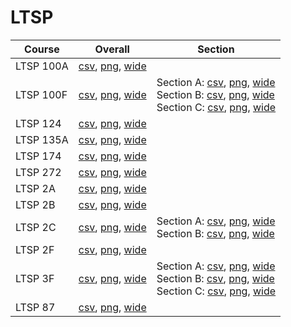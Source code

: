 # LTSP

| Course | Overall | Section |
| ------ | ------- | ------- |
| LTSP 100A | [csv](https://github.com/UCSD-Historical-Enrollment-Data/2024Fall/blob/main/overall/LTSP%20100A.csv), [png](https://raw.githubusercontent.com/UCSD-Historical-Enrollment-Data/2024Fall/main/plot_overall/LTSP%20100A.png), [wide](https://raw.githubusercontent.com/UCSD-Historical-Enrollment-Data/2024Fall/main/plot_overall_wide/LTSP%20100A.png) |  |
| LTSP 100F | [csv](https://github.com/UCSD-Historical-Enrollment-Data/2024Fall/blob/main/overall/LTSP%20100F.csv), [png](https://raw.githubusercontent.com/UCSD-Historical-Enrollment-Data/2024Fall/main/plot_overall/LTSP%20100F.png), [wide](https://raw.githubusercontent.com/UCSD-Historical-Enrollment-Data/2024Fall/main/plot_overall_wide/LTSP%20100F.png) | Section A: [csv](https://github.com/UCSD-Historical-Enrollment-Data/2024Fall/blob/main/section/LTSP%20100F_A.csv), [png](https://raw.githubusercontent.com/UCSD-Historical-Enrollment-Data/2024Fall/main/plot_section/LTSP%20100F_A.png), [wide](https://raw.githubusercontent.com/UCSD-Historical-Enrollment-Data/2024Fall/main/plot_section_wide/LTSP%20100F_A.png)<br>Section B: [csv](https://github.com/UCSD-Historical-Enrollment-Data/2024Fall/blob/main/section/LTSP%20100F_B.csv), [png](https://raw.githubusercontent.com/UCSD-Historical-Enrollment-Data/2024Fall/main/plot_section/LTSP%20100F_B.png), [wide](https://raw.githubusercontent.com/UCSD-Historical-Enrollment-Data/2024Fall/main/plot_section_wide/LTSP%20100F_B.png)<br>Section C: [csv](https://github.com/UCSD-Historical-Enrollment-Data/2024Fall/blob/main/section/LTSP%20100F_C.csv), [png](https://raw.githubusercontent.com/UCSD-Historical-Enrollment-Data/2024Fall/main/plot_section/LTSP%20100F_C.png), [wide](https://raw.githubusercontent.com/UCSD-Historical-Enrollment-Data/2024Fall/main/plot_section_wide/LTSP%20100F_C.png) |
| LTSP 124 | [csv](https://github.com/UCSD-Historical-Enrollment-Data/2024Fall/blob/main/overall/LTSP%20124.csv), [png](https://raw.githubusercontent.com/UCSD-Historical-Enrollment-Data/2024Fall/main/plot_overall/LTSP%20124.png), [wide](https://raw.githubusercontent.com/UCSD-Historical-Enrollment-Data/2024Fall/main/plot_overall_wide/LTSP%20124.png) |  |
| LTSP 135A | [csv](https://github.com/UCSD-Historical-Enrollment-Data/2024Fall/blob/main/overall/LTSP%20135A.csv), [png](https://raw.githubusercontent.com/UCSD-Historical-Enrollment-Data/2024Fall/main/plot_overall/LTSP%20135A.png), [wide](https://raw.githubusercontent.com/UCSD-Historical-Enrollment-Data/2024Fall/main/plot_overall_wide/LTSP%20135A.png) |  |
| LTSP 174 | [csv](https://github.com/UCSD-Historical-Enrollment-Data/2024Fall/blob/main/overall/LTSP%20174.csv), [png](https://raw.githubusercontent.com/UCSD-Historical-Enrollment-Data/2024Fall/main/plot_overall/LTSP%20174.png), [wide](https://raw.githubusercontent.com/UCSD-Historical-Enrollment-Data/2024Fall/main/plot_overall_wide/LTSP%20174.png) |  |
| LTSP 272 | [csv](https://github.com/UCSD-Historical-Enrollment-Data/2024Fall/blob/main/overall/LTSP%20272.csv), [png](https://raw.githubusercontent.com/UCSD-Historical-Enrollment-Data/2024Fall/main/plot_overall/LTSP%20272.png), [wide](https://raw.githubusercontent.com/UCSD-Historical-Enrollment-Data/2024Fall/main/plot_overall_wide/LTSP%20272.png) |  |
| LTSP 2A | [csv](https://github.com/UCSD-Historical-Enrollment-Data/2024Fall/blob/main/overall/LTSP%202A.csv), [png](https://raw.githubusercontent.com/UCSD-Historical-Enrollment-Data/2024Fall/main/plot_overall/LTSP%202A.png), [wide](https://raw.githubusercontent.com/UCSD-Historical-Enrollment-Data/2024Fall/main/plot_overall_wide/LTSP%202A.png) |  |
| LTSP 2B | [csv](https://github.com/UCSD-Historical-Enrollment-Data/2024Fall/blob/main/overall/LTSP%202B.csv), [png](https://raw.githubusercontent.com/UCSD-Historical-Enrollment-Data/2024Fall/main/plot_overall/LTSP%202B.png), [wide](https://raw.githubusercontent.com/UCSD-Historical-Enrollment-Data/2024Fall/main/plot_overall_wide/LTSP%202B.png) |  |
| LTSP 2C | [csv](https://github.com/UCSD-Historical-Enrollment-Data/2024Fall/blob/main/overall/LTSP%202C.csv), [png](https://raw.githubusercontent.com/UCSD-Historical-Enrollment-Data/2024Fall/main/plot_overall/LTSP%202C.png), [wide](https://raw.githubusercontent.com/UCSD-Historical-Enrollment-Data/2024Fall/main/plot_overall_wide/LTSP%202C.png) | Section A: [csv](https://github.com/UCSD-Historical-Enrollment-Data/2024Fall/blob/main/section/LTSP%202C_A.csv), [png](https://raw.githubusercontent.com/UCSD-Historical-Enrollment-Data/2024Fall/main/plot_section/LTSP%202C_A.png), [wide](https://raw.githubusercontent.com/UCSD-Historical-Enrollment-Data/2024Fall/main/plot_section_wide/LTSP%202C_A.png)<br>Section B: [csv](https://github.com/UCSD-Historical-Enrollment-Data/2024Fall/blob/main/section/LTSP%202C_B.csv), [png](https://raw.githubusercontent.com/UCSD-Historical-Enrollment-Data/2024Fall/main/plot_section/LTSP%202C_B.png), [wide](https://raw.githubusercontent.com/UCSD-Historical-Enrollment-Data/2024Fall/main/plot_section_wide/LTSP%202C_B.png) |
| LTSP 2F | [csv](https://github.com/UCSD-Historical-Enrollment-Data/2024Fall/blob/main/overall/LTSP%202F.csv), [png](https://raw.githubusercontent.com/UCSD-Historical-Enrollment-Data/2024Fall/main/plot_overall/LTSP%202F.png), [wide](https://raw.githubusercontent.com/UCSD-Historical-Enrollment-Data/2024Fall/main/plot_overall_wide/LTSP%202F.png) |  |
| LTSP 3F | [csv](https://github.com/UCSD-Historical-Enrollment-Data/2024Fall/blob/main/overall/LTSP%203F.csv), [png](https://raw.githubusercontent.com/UCSD-Historical-Enrollment-Data/2024Fall/main/plot_overall/LTSP%203F.png), [wide](https://raw.githubusercontent.com/UCSD-Historical-Enrollment-Data/2024Fall/main/plot_overall_wide/LTSP%203F.png) | Section A: [csv](https://github.com/UCSD-Historical-Enrollment-Data/2024Fall/blob/main/section/LTSP%203F_A.csv), [png](https://raw.githubusercontent.com/UCSD-Historical-Enrollment-Data/2024Fall/main/plot_section/LTSP%203F_A.png), [wide](https://raw.githubusercontent.com/UCSD-Historical-Enrollment-Data/2024Fall/main/plot_section_wide/LTSP%203F_A.png)<br>Section B: [csv](https://github.com/UCSD-Historical-Enrollment-Data/2024Fall/blob/main/section/LTSP%203F_B.csv), [png](https://raw.githubusercontent.com/UCSD-Historical-Enrollment-Data/2024Fall/main/plot_section/LTSP%203F_B.png), [wide](https://raw.githubusercontent.com/UCSD-Historical-Enrollment-Data/2024Fall/main/plot_section_wide/LTSP%203F_B.png)<br>Section C: [csv](https://github.com/UCSD-Historical-Enrollment-Data/2024Fall/blob/main/section/LTSP%203F_C.csv), [png](https://raw.githubusercontent.com/UCSD-Historical-Enrollment-Data/2024Fall/main/plot_section/LTSP%203F_C.png), [wide](https://raw.githubusercontent.com/UCSD-Historical-Enrollment-Data/2024Fall/main/plot_section_wide/LTSP%203F_C.png) |
| LTSP 87 | [csv](https://github.com/UCSD-Historical-Enrollment-Data/2024Fall/blob/main/overall/LTSP%2087.csv), [png](https://raw.githubusercontent.com/UCSD-Historical-Enrollment-Data/2024Fall/main/plot_overall/LTSP%2087.png), [wide](https://raw.githubusercontent.com/UCSD-Historical-Enrollment-Data/2024Fall/main/plot_overall_wide/LTSP%2087.png) |  |

